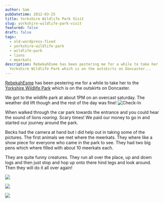 ```yaml
---
author: Sam
pubDatetime: 2012-03-25
title: Yorkshire Wildlife Park Visit
slug: yorkshire-wildlife-park-visit
featured: false
draft: false
tags:
  - old-wordpress-fixed
  - yorkshire-wildlife-park
  - wildlife-park
  - lions
  - meerkats
description: RebekahEsme has been pestering me for a while to take her to the
  Yorkshire Wildlife Park which is on the outskirts on Doncaster...
---
```

[RebekahEsme](http://rebekahesme.com) has been pestering me for a while to take her to the [Yorkshire Wildlife Park](http://www.yorkshirewildlifepark.co.uk/) which is on the outskirts on Doncaster.

We got to the wildlife park at about 1PM on an overcast saturday. The weather did lift though and the rest of the day was fine! ![Check-In](http://cl.ly/3W1d0q1Y291f45033m0R/Image%202012-03-24%20at%207.01.09%20PM.png)

When walked through the car park towards the entrance and you could hear the sound of lions _roaring_. Scary times! We paid our money to go in and started our journey around the park.

Becks had the camera at hand but i did help out in taking some of the pictures. The first animals we met where the meerkats. They where like a show piece for everyone who came in the park to see. They had two big pens which where filled with about 10 meerkats each.

They are quite funny creatures. They run all over the place, up and down logs and then just stop and hop up onto there hind legs and look around. Then they will do it all over again!

![](/assets/2012/2012-03-25-meerkat_6866263448_o.jpg)

![](/assets/2012/2012-03-25-lions_6866199328_o.jpg)

![](/assets/2012/2012-03-25-wallaby_6866183876_o.jpg)